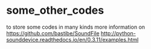 # some_other_codes
to store some codes in many kinds
more information on
https://github.com/bastibe/SoundFile
http://python-sounddevice.readthedocs.io/en/0.3.11/examples.html

